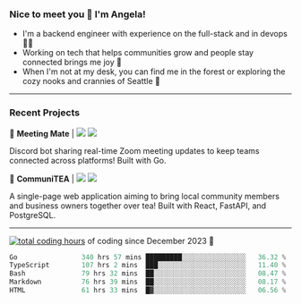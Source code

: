 ### Nice to meet you 👋 I'm Angela!

- I'm a backend engineer with experience on the full-stack and in devops 👩‍💻
- Working on tech that helps communities grow and people stay connected brings me joy 🤝
- When I'm not at my desk, you can find me in the forest or exploring the cozy nooks and crannies of Seattle 🧋

---

### Recent Projects

👾 **Meeting Mate** | [![](https://img.shields.io/badge/Code-violet.svg?style=flat-square)](https://github.com/angelajfisher/meeting-mate) [![](https://img.shields.io/badge/Site-violet.svg?style=flat-square)](https://angelajfisher.com/projects/meeting-mate)

Discord bot sharing real-time Zoom meeting updates to keep teams connected across platforms! Built with Go.

🍵 **CommuniTEA** | [![](https://img.shields.io/badge/Code-green.svg?style=flat-square)](https://gitlab.com/angelajfisher/communiTEA) [![](https://img.shields.io/badge/Demo-green.svg?style=flat-square)](https://angelajfisher.gitlab.io/communiTEA/)

A single-page web application aiming to bring local community members and business owners together over tea!  Built with React, FastAPI, and PostgreSQL.

---

<a href="https://wakatime.com/@018c1e94-8745-411f-aea1-f33be044d952"><img src="https://wakatime.com/badge/user/018c1e94-8745-411f-aea1-f33be044d952.svg?style=flat-square" alt="total coding hours" /></a> of coding since December 2023 🌊<br>
<!--START_SECTION:waka-->

```go
Go                340 hrs 57 mins █████████░░░░░░░░░░░░░░░░   36.32 %
TypeScript        107 hrs 2 mins  ███░░░░░░░░░░░░░░░░░░░░░░   11.40 %
Bash              79 hrs 32 mins  ██░░░░░░░░░░░░░░░░░░░░░░░   08.47 %
Markdown          76 hrs 39 mins  ██░░░░░░░░░░░░░░░░░░░░░░░   08.17 %
HTML              61 hrs 33 mins  █▓░░░░░░░░░░░░░░░░░░░░░░░   06.56 %
```

<!--END_SECTION:waka--> 
